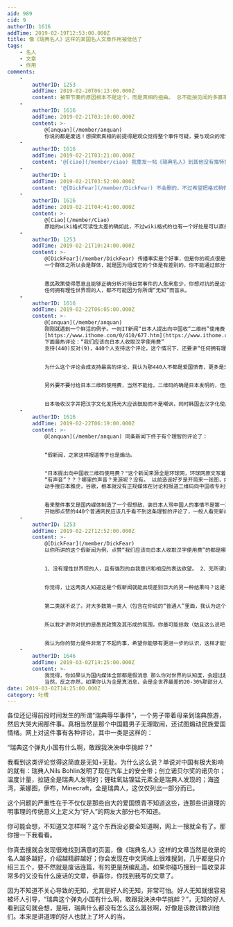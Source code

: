 ```yaml
---
aid: 989
cid: 9
authorID: 1616
addTime: 2019-02-19T12:53:00.000Z
title: 像《瑞典名人》这样的某国名人文章作用被低估了
tags:
    - 名人
    - 文章
    - 作用
comments:
    -
        authorID: 1253
        addTime: 2019-02-20T06:13:00.000Z
        content: 被带节奏的原因根本不是这个，而是真相的扭曲。 总不能按见闻的多寡来认定个人的是否判断能力，事件本身的真实信息才是，其相关信息只是辅助。
    -
        authorID: 1616
        addTime: 2019-02-21T03:10:00.000Z
        content: >-
            @[anquan](/member/anquan)
            你说的都是废话！想探索真相的前提得是观众觉得整个事件可疑，要与观众的常识违背才会产生怀疑，如果观众的常识里没有“瑞典是个现代文明国家，有很多发明和文化影响了中国”，那观众就不会对所谓辱华事件产生怀疑，根本没有兴趣探讨真相，别人说什么就信什么，就会认为中国公民在瑞典被无理欺负了，就会被带节奏。
    -
        authorID: 1616
        addTime: 2019-02-21T03:21:00.000Z
        content: '@[ciao](/member/ciao) 我重发一帖《瑞典名人》到其他没有推特推送的分区，你还删么？'
    -
        authorID: 1
        addTime: 2019-02-21T03:52:00.000Z
        content: '@[DickFear](/member/DickFear) 不会删的，不过希望把格式稍微编辑一下，原始的wiki格式可读性太差了'
    -
        authorID: 1616
        addTime: 2019-02-21T04:41:00.000Z
        content: >-
            @[Ciao](/member/Ciao)
            原始的wiki格式可读性太差的确如此，不过wiki格式的也有一个好处是可以直接复制到维基百科的沙盒里，然后预览就可以直接点击打开想看的单独条目，但是2049不是维基百科，所以OK，我编辑一下。谢谢站长大佬。
    -
        authorID: 1253
        addTime: 2019-02-21T10:24:00.000Z
        content: >-
            @[DickFear](/member/DickFear) 传播事实是个好事，但是你的观点很是偏颇。
            一个群体之所以会是群体，就是因为组成它的个体是有差别的，你不能通过部分个体来片面评判这个群体。


            愚民政策使得愿意且能够正确分析对待日常事件的人愈来愈少，你想对抗的是这个事实。
            任何拥有理性世界观的人，都不可能因为你所谓“无知”而盲从。
    -
        authorID: 1616
        addTime: 2019-02-22T06:05:00.000Z
        content: >-
            @[anquan](/member/anquan)
            刚刚就遇到一个鲜活的例子。一则IT新闻“日本人提出向中国收“二维码”使用费：每人1分钱”
            [https://www.ithome.com/0/410/677.htm](https://www.ithome.com/0/410/677.htm)
            下面最热评论：“我们应该向日本人收取汉字使用费”
            支持(440)反对(9)，440个人支持这个评论，这个情况下，还要讲“任何拥有理性世界观的人，都不可能因为你所谓“无知”而盲从。”吗？


            为什么这个评论会成支持最高的评论，我认为那440人不都是爱国愤青，更多是无知的普通人，在得知二维码是日本人发明的后，一时心里难以接受，但又想不出什么反驳的理由，只好跟着点赞了。这就是由无知导致的盲从。


            另外要不要付给日本二维码使用费，当然不能给，二维码的确是日本发明的，但是因为早期无人推广所以免费发布的，现在火了想起来收费了当然不妥。


            日本吸收汉字并把汉字文化发扬光大应该鼓励而不是嘲讽，同时韩国去汉字化使用英语一直招部分国人反感，骂日本使用汉字和骂韩国不使用汉字的搞不好是一类人，如果真的是一类人，那也太精神分裂了把。
    -
        authorID: 1616
        addTime: 2019-02-22T06:19:00.000Z
        content: >-
            @[anquan](/member/anquan) 同条新闻下终于有个理智的评论了：


            “假新闻，之家这样报道等于也是煽动。


            "日本提出向中国收二维码使用费？"这个新闻来源全是环球网，环球网原文写着“有声音指出，日本拟重申二维码专利收益权，欲向中国人收一分钱”
            “有声音”？？？哪里的声音？来源呢？没有。 以前造谣好歹是开局来一张图，内容再瞎编。 这回图都不要了，直接上。
            动手搜日本雅虎，谷歌，根本就没有正规媒体在讨论和报道二维码向中国收专利费这个事，国内媒体树个靶子自己打，把国人当猴子溜着玩。”


            看来整件事又是国内媒体制造了一个假想敌，装日本人骂中国人的事情不是第一次了。
            开始那点赞的440个普通网民应该几乎看不到这条理智的评论了，一般人看完新闻就关闭网页，大概率他们不会再回来了，这样也就无从得知这个新闻是假的，他们被蒙蔽了。因为只看了假新闻，他们脑海里已经有了这样的印象“日本人真不要脸，总是想坑中国人钱”，他们只是普通人而已，他们还会把这种印象散布到其他地方，这简直是恶性循环，等再向他们解释已经难上加难。
    -
        authorID: 1253
        addTime: 2019-02-22T12:52:00.000Z
        content: >-
            @[DickFear](/member/DickFear)
            以你所讲的这个假新闻为例，点赞“我们应该向日本人收取汉字使用费”的都是哪些人呢？


            1、没有理性世界观的人，且有强烈的自我意识和相应的表达欲望。 2、无所谓立场，只是觉得这是个很有意思的事，顺手调侃下。


            你觉得，让这两类人知道这是个假新闻就能出现差别巨大的另一种结果吗？这是不可能的。


            第二类就不说了。对大多数第一类人（包含在你说的“普通人”里面，我认为这个词语不是客观正确的表述）来讲这基本上就是个不可能完成的任务，思考方式的改变不是一朝一夕就能完成的，他们只会相信自己愿意相信的，任何试图纠正的努力都是徒劳的。


            所以我才讲你对抗的是愚民政策及其形成的氛围，你最可能拯救（姑且这么说吧，因为大多数时候你传播的知识对个人的影响只是非常小的一部分）的是那些还没有失去灵性的少年们。


            我认为你的努力是件非常了不起的事，希望你能够有更进一步的认识，这样才能坚持本心。 “不忘初心，方得始终。”——谨以此共勉。
    -
        authorID: 1646
        addTime: 2019-03-02T14:25:00.000Z
        content: >-
            我觉得，你如果认为国内媒体全部都是假消息 那么你对世界的认知度，会超过起码70-80%的人
            当然，反之亦然，如果你认为全是真消息，会是全世界最差的20-30%那部分人
date: 2019-03-02T14:25:00.000Z
category: 吐槽
---
```


各位还记得前段时间发生的所谓“瑞典辱华事件”，一个男子带着母亲到瑞典旅游，然后大哭大闹那件事。真相当然是那个中国籍男子无理取闹，还试图煽动民族爱国情绪。网上对这件事有各种评论，其中一类是这样的：

“瑞典这个弹丸小国有什么啊，敢跟我泱泱中华挑衅？”

我看到这类评论觉得这简直是无知+无耻。为什么这么说？单说对中国有极大影响的就有：瑞典人Nils Bohlin发明了现在汽车上的安全带；创立诺贝尔奖的诺贝尔；温度计量，拉链全是瑞典人发明的；锂硅氧钴镍锰元素全是瑞典人发现的；海盗湾，莱娜图，伊布，Minecraft，全是瑞典人，这仅仅列出一部分而已。

这个问题的严重性在于不仅仅是那些自大的爱国愤青不知道这些，连那些讲道理的明事理的传统意义上定义为“好人”的网友大部分也不知道。

你可能会想，不知道又怎样啊？这个东西没必要全知道啊，网上一搜就全有了。那你搜一下我看看。

你真去搜就会发现很难找到满意的页面，像《瑞典名人》这样的文章当然是收录的名人越多越好，介绍越精辟越好；你会发现在中文网络上很难搜到，几乎都是只介绍三五个，要不然就是废话连篇，有的更是胡编乱造。如果你碰巧搜到一篇收录非常多的又没有什么废话的文章，恭喜你，你找到我写的文章了。

因为不知道不关心导致的无知，尤其是好人的无知，非常可怕。好人无知就很容易被坏人引导，“瑞典这个弹丸小国有什么啊，敢跟我泱泱中华挑衅？”，无知的好人看到这句就会想，是哦，瑞典什么都没有怎么这么嚣张啊，好像是该教训教训他们。本来是讲道理的好人也就上了坏人的当。
